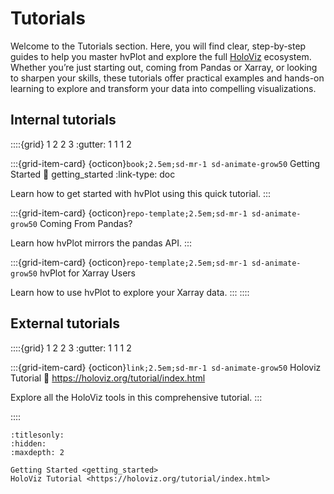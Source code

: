 # Tutorials

Welcome to the Tutorials section. Here, you will find clear, step-by-step guides to help you master hvPlot and explore the full [HoloViz](https://holoviz.org/) ecosystem. Whether you’re just starting out, coming from Pandas or Xarray, or looking to sharpen your skills, these tutorials offer practical examples and hands-on learning to explore and transform your data into compelling visualizations.

## Internal tutorials

::::{grid} 1 2 2 3
:gutter: 1 1 1 2

:::{grid-item-card} {octicon}`book;2.5em;sd-mr-1 sd-animate-grow50` Getting Started
:link: getting_started
:link-type: doc

Learn how to get started with hvPlot using this quick tutorial.
:::

:::{grid-item-card} {octicon}`repo-template;2.5em;sd-mr-1 sd-animate-grow50` Coming From Pandas?

Learn how hvPlot mirrors the pandas API.
:::

:::{grid-item-card} {octicon}`repo-template;2.5em;sd-mr-1 sd-animate-grow50` hvPlot for Xarray Users

Learn how to use hvPlot to explore your Xarray data.
:::
::::

## External tutorials

::::{grid} 1 2 2 3
:gutter: 1 1 1 2

:::{grid-item-card} {octicon}`link;2.5em;sd-mr-1 sd-animate-grow50` Holoviz Tutorial
:link: https://holoviz.org/tutorial/index.html

Explore all the HoloViz tools in this comprehensive tutorial.
:::

::::

```{toctree}
:titlesonly:
:hidden:
:maxdepth: 2

Getting Started <getting_started>
HoloViz Tutorial <https://holoviz.org/tutorial/index.html>
```
